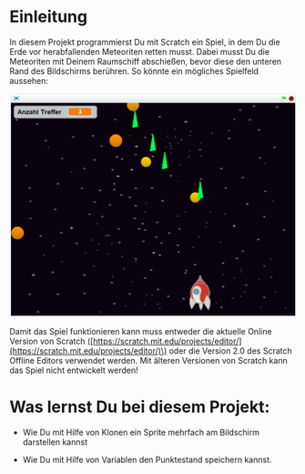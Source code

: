 # Einleitung

In diesem Projekt programmierst Du mit Scratch ein Spiel, in dem Du die Erde vor herabfallenden Meteoriten retten musst. Dabei musst Du die Meteoriten mit Deinem Raumschiff abschießen, bevor diese den unteren Rand des Bildschirms berühren. So könnte ein mögliches Spielfeld aussehen:

![](/assets/screenshot.png)

Damit das Spiel funktionieren kann muss entweder die aktuelle Online Version von Scratch \([https://scratch.mit.edu/projects/editor/](https://scratch.mit.edu/projects/editor/)\) oder die Version 2.0 des Scratch Offline Editors  verwendet werden. Mit älteren Versionen von Scratch kann das Spiel nicht entwickelt werden!

# Was lernst Du bei diesem Projekt:

* Wie Du mit Hilfe von Klonen ein Sprite mehrfach am Bildschirm darstellen kannst

* Wie Du mit Hilfe von Variablen den Punktestand speichern kannst.



